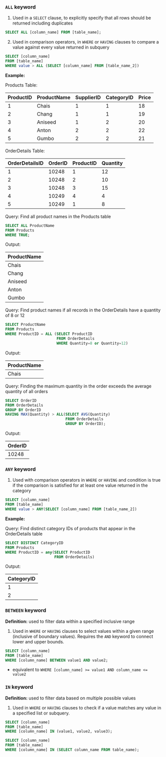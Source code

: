  
### `ALL` keyword

1. Used in a `SELECT` clause, to explicitly specify that all rows should be returned including duplicates
```sql
SELECT ALL [column_name] FROM [table_name];
```
2. Used in comparison operators, in `WHERE` or `HAVING` clauses to compare a value against every value returned in subquery
```sql
SELECT [column_name] 
FROM [table_name] 
WHERE value > ALL (SELECT [column_name] FROM [table_name_2])
```

**Example:**

Products Table:

| ProductID | ProductName | SupplierID | CategoryID | Price |
| --------- | ----------- | ---------- | ---------- | ----- |
| 1         | Chais       | 1          | 1          | 18    |
| 2         | Chang       | 1          | 1          | 19    |
| 3         | Aniseed     | 1          | 2          | 20    |
| 4         | Anton       | 2          | 2          | 22    |
| 5         | Gumbo       | 2          | 2          | 21    |

OrderDetails Table:

| OrderDetailsID | OrderID | ProductID | Quantity |
| -------------- | ------- | --------- | -------- |
| 1              | 10248   | 1         | 12       |
| 2              | 10248   | 2         | 10       |
| 3              | 10248   | 3         | 15       |
| 4              | 10249   | 4         | 4        |
| 5              | 10249   | 1         | 8        |

Query:  Find all product names in the Products table
```sql
SELECT ALL ProductName
FROM Products
WHERE TRUE;
```

Output:

| ProductName |
| ----------- |
| Chais       |
| Chang       |
| Aniseed     |
| Anton       |
| Gumbo       |

Query: Find product names if all records in the OrderDetails have a quantity of 8 or 12
```sql
SELECT ProductName
FROM Products
WHERE ProductID = ALL (SELECT ProductID
					   FROM OrderDetails
					   WHERE Quantity=8 or Quantity=12)
```

Output:

| ProductName |
| ----------- |
| Chais       |

Query: Finding the maximum quantity in the order exceeds the average quantity of all orders
```sql
SELECT OrderID
FROM OrderDetails
GROUP BY OrderID
HAVING MAX(Quantity) > ALL(SELECT AVG(Quantity)
						   FROM OrderDetails
						   GROUP BY OrderID);
```

Output:

| OrderID |
| ------- |
| 10248   |

### `ANY` keyword

1. Used with comparison operators in `WHERE` or `HAVING` and condition is true if the comparison is satisfied for at least one value returned in the category
```sql
SELECT [column_name]
FROM [table_name]
WHERE value > ANY(SELECT [column_name] FROM [table_name_2])
```

**Example:**

Query: Find distinct category IDs of products that appear in the OrderDetails table
```sql
SELECT DISTINCT CategoryID
FROM Products
WHERE ProductID = any(SELECT ProductID
					  FROM OrderDetails)
```

Output:

| CategoryID |
| ---------- |
| 1          |
| 2          |

### `BETWEEN` keyword

**Definition:** used to filter data within a specified inclusive range

1. Used in `WHERE` or `HAVING` clauses to select values within a given range (inclusive of boundary values). Requires the `AND` keyword to connect lower and upper bounds.
```sql
SELECT [column_name]
FROM [table_name]
WHERE [column_name] BETWEEN value1 AND value2;
```
- equivalent to `WHERE [column_name] >= value1 AND column_name <= value2`

### `IN` keyword

**Definition:** used to filter data based on multiple possible values

1. Used in `WHERE` or `HAVING` clauses to check if  a value matches any value in a specified list or subquery.
```sql
SELECT [column_name]
FROM [table_name]
WHERE [column_name] IN (value1, value2, value3);

SELECT [column_name]
FROM [table_name]
WHERE [column_name] IN (SELECT column_name FROM table_name);
```